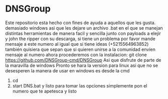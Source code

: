 # DNSGroup
Este repositorio esta hecho con fines de ayuda a aquellos que les gusta.
 demasiado windows asi que les dejare un archivo .bat en el que se manejan distintas herramientas de manera facil y sencilla junto 
con payloads a elejir y john the ripper con su descarga, si tiene un problema por favor mande mensaje a este numero al igual que si tiene ideas (+5215564963852)
también quisiera que sepan que si quieren unirse a la comunidad envíen mensaje al numero 
ahora procederemos con la instalacion: 
git clone https://github.com/DNSGroup-cmd/DNSGroup
Asi que disfrute de parte de la maravilla de windows 
Pronto se hara la version para linux asi que no se desesperen
la manera de usar en windows es desde la cmd
1. cd <direccion del archivo>
2. start DNS.bat y listo
para tomar las opciones simplemente pon el numero que te apetesca y listo
